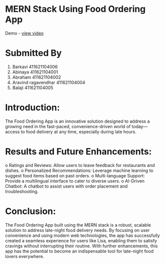 # MERN Stack Using Food Ordering App
Demo - <a href="https://drive.google.com/file/d/1zMGpEcIQqs8Fqk4u66sy4NWtlhojOOs2/view?usp=drive_link">view video</a>

# Submitted By
1. Barkavi 411621104006
2. Abinaya 411621104001
3. Abraham 411621104002
4. Aravind ragavendhar 411621104004
5. Balaji 411621104005

# Introduction:
The Food Ordering App is an innovative solution designed to address a growing need in the fast-paced, convenience-driven world of today—access to food delivery at any time, especially during late hours. 

# Results and Future Enhancements:
o	Ratings and Reviews: Allow users to leave feedback for restaurants and dishes.
o	Personalized Recommendations: Leverage machine learning to suggest food items based on past orders.
o	Multi-language Support: Provide a multilingual interface to cater to diverse users.
o	AI-Driven Chatbot: A chatbot to assist users with order placement and troubleshooting.

# Conclusion:
The Food Ordering App built using the MERN stack is a robust, scalable solution to address late-night food delivery needs. By focusing on user convenience and using modern web technologies, the app has successfully created a seamless experience for users like Lisa, enabling them to satisfy cravings without interrupting their routine. With further enhancements, this app has the potential to become an indispensable tool for late-night food lovers everywhere.




